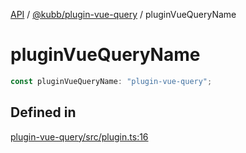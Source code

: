 [API](../../../packages.md) / [@kubb/plugin-vue-query](../index.md) / pluginVueQueryName

# pluginVueQueryName

```ts
const pluginVueQueryName: "plugin-vue-query";
```

## Defined in

[plugin-vue-query/src/plugin.ts:16](https://github.com/kubb-project/kubb/blob/7f30045af96d8c89b6cda0a30f7535f095a0cb45/packages/plugin-vue-query/src/plugin.ts#L16)
